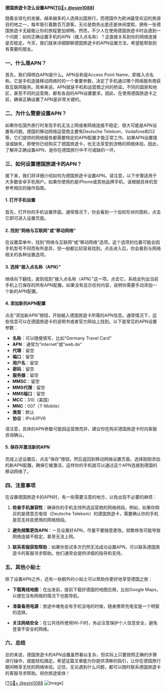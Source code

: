 **德国旅遊卡怎么设置APN[[TG💪+ @esim1088](https://t.me/s/esim1088)]**

随着全球化的发展，越来越多的人选择出国旅行，而德国作为欧洲最受欢迎的旅游目的地之一，每年吸引着数百万游客。无论是商务出差还是休闲度假，拥有一张德国旅遊卡无疑能让你的旅程更加顺畅。然而，不少人在使用德国旅遊卡时会遇到一个问题：如何正确设置手机的APN（接入点名称）？这直接关系到你的网络连接是否稳定。今天，我们就来详细聊聊德国旅遊卡的APN设置方法，希望能帮助到有需要的朋友。

### 一、什么是APN？

首先，我们得明白APN是什么。APN全称是Access Point Name，即接入点名称。它是手机连接移动网络时的一个重要参数，决定了手机通过哪个网络服务商获取互联网服务。简单来说，APN就是手机和运营商之间的桥梁。不同的国家和地区，甚至不同的运营商，都有各自的APN设置要求。因此，在使用德国旅遊卡之前，确保正确设置了APN是非常关键的。

### 二、为什么需要设置APN？

如果你在国外旅行时发现手机无法上网或者网络连接不稳定，很大可能是APN设置有问题。德国的移动网络运营商主要有Deutsche Telekom、Vodafone和O2等，它们提供的网络服务都需要特定的APN配置才能正常工作。如果APN设置错误或缺失，即使你已经购买了德国旅遊卡，也无法享受到流畅的网络体验。因此，了解并正确设置APN，是你在德国旅行中不可或缺的一环。

### 三、如何设置德国旅遊卡的APN？

接下来，我们将详细介绍如何为德国旅遊卡设置APN。请注意，以下步骤适用于大多数安卓手机用户。如果你使用的是iPhone或其他品牌手机，请根据具体机型参考相应的操作指南。

#### 1. 打开手机设置

首先，打开你的手机设置界面。通常情况下，你会看到一个齿轮形状的图标，点击它即可进入设置页面。

#### 2. 找到“网络与互联网”或“移动网络”

在设置菜单中，找到“网络与互联网”或“移动网络”选项。这个选项的位置可能会因手机型号不同而有所差异，但一般都比较容易找到。点击进入后，你会看到与网络相关的各种设置选项。

#### 3. 选择“接入点名称（APN）”

继续向下翻找，直到找到“接入点名称（APN）”这一项。点击它，系统会列出当前手机上已保存的所有APN配置。如果没有显示任何内容，说明你需要手动添加一个新的APN配置。

#### 4. 添加新的APN配置

点击“添加新APN”按钮，开始输入德国旅遊卡所需的APN信息。通常情况下，这些信息可以在德国旅遊卡的说明书或者官方网站上找到。以下是常见的APN设置参数：

- **名称**：可以随便填写，比如“Germany Travel Card”
- **APN**：通常为“internet”或“web.de”
- **代理**：留空
- **端口**：留空
- **用户名**：留空
- **密码**：留空
- **服务器**：留空
- **MMSC**：留空
- **MMS代理**：留空
- **MMS端口**：留空
- **MCC**：310（美国）
- **MNC**：007（T-Mobile）
- **类型**：默认
- **协议**：IPv4/IPV6

请注意，具体的APN参数可能因运营商而异，建议你在购买德国旅遊卡时向客服咨询确认。

#### 5. 保存并激活新的APN

完成上述设置后，点击“保存”按钮。然后返回到移动网络设置页面，选择刚刚添加的新APN配置。确保它被激活，这样你的手机就可以通过这个APN连接到德国的移动网络了。

### 四、注意事项

在设置德国旅遊卡的APN时，有一些需要注意的地方，以免出现不必要的麻烦：

1. **检查手机兼容性**：确保你的手机支持所选运营商的网络频段。例如，如果你购买的是德意志电信（Deutsche Telekom）的德国旅遊卡，需要确认你的手机是否支持其使用的网络频段。
   
2. **避免频繁更改APN**：一旦设置好APN，尽量不要随意更改。频繁修改可能导致网络连接不稳定，甚至无法上网。

3. **联系客服获取帮助**：如果你尝试多次仍然无法成功设置APN，可以联系德国旅遊卡的客服寻求帮助。他们通常会提供详细的指导和支持。

### 五、其他小贴士

除了设置APN之外，还有一些额外的小贴士可以帮助你更好地享受德国之旅：

- **下载离线地图**：在出发前，提前下载好德国的地图应用，比如Google Maps，以便在没有网络的情况下也能导航。
  
- **准备备用电源**：旅途中难免会有手机没电的时候，随身携带充电宝是一个明智的选择。

- **关注网络安全**：在公共场所使用Wi-Fi时，务必注意保护个人信息安全，避免登录不安全的网络。

### 六、总结

总的来说，德国旅遊卡的APN设置虽然看似复杂，但实际上只要按照正确的步骤进行操作，就能轻松搞定。希望这篇文章能为你提供清晰的指引，让你在德国旅行期间畅享无忧的网络体验。记住，无论遇到什么问题，都可以随时联系德国旅遊卡的客服寻求帮助。祝你旅途愉快！

[[TG💪+ @esim1088](https://t.me/s/esim1088) ![Image](https://i.postimg.cc/4NQfJmqS/Snipaste-2025-05-13-00-14-12.png)]